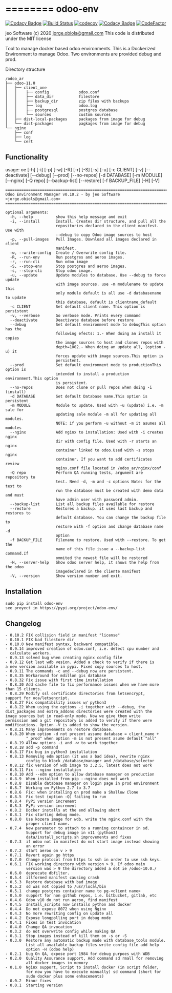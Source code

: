 ========
odoo-env
========

[![Codacy Badge](https://api.codacy.com/project/badge/Grade/349443f891184544b58e011ae3b6b465)](https://app.codacy.com/app/jobiols/odoo-env?utm_source=github.com&utm_medium=referral&utm_content=jobiols/odoo-env&utm_campaign=Badge_Grade_Settings)
[![Build Status](https://travis-ci.org/jobiols/odoo-env.svg?branch=master)](https://travis-ci.org/jobiols/odoo-env)
[![codecov](https://codecov.io/gh/jobiols/odoo-env/branch/master/graph/badge.svg)](https://codecov.io/gh/jobiols/odoo-env)
[![Codacy Badge](https://api.codacy.com/project/badge/Grade/44329410ef814e0085df49abeef4ff32)](https://www.codacy.com/app/jobiols/odoo-env?utm_source=github.com&amp;utm_medium=referral&amp;utm_content=jobiols/odoo-env&amp;utm_campaign=Badge_Grade)
[![CodeFactor](https://www.codefactor.io/repository/github/jobiols/odoo-env/badge)](https://www.codefactor.io/repository/github/jobiols/odoo-env)

jeo Software (c) 2020 jorge.obiols@gmail.com
This code is distributed under the MIT license

Tool to manage docker based odoo environments. This is a Dockerized
Environment to manage Odoo. Two environments are provided debug and prod.

Directory structure

    /odoo_ar
    ├── odoo-11.0
    │   ├── client_one
    │   │    ├── config             odoo.conf
    │   │    ├── data_dir           filestore
    │   │    ├── backup_dir         zip files with backups
    │   │    ├── log                odoo.log
    │   │    ├── postgresql         postgres database
    │   │    └── sources            custom sources
    │   ├── dist-local-packages     packages from image for debug
    │   └── dist-packages           pagkages from image for debug
    └── nginx
        ├── conf
        ├── log
        └── cert

Functionality
-------------

usage: oe [-h] [-i] [-p] [-w] [-R] [-r] [-S] [-s] [-u] [-c CLIENT] [-v]
          [--deactivate] [--debug] [--prod] [--no-repos] [-d DATABASE]
          [-m MODULE] [--nginx] [-Q repo] [--backup-list] [--restore]
          [-f BACKUP_FILE] [-H] [-V]

    ==========================================================================
    Odoo Environment Manager v0.10.2 - by jeo Software <jorge.obiols@gmail.com>
    ==========================================================================
    
    optional arguments:
      -h, --help          show this help message and exit
      -i, --install       Install. Creates dir structure, and pull all the
                          repositories declared in the client manifest. Use with
                          --debug to copy Odoo image sources to host
      -p, --pull-images   Pull Images. Download all images declared in client
                          manifest.
      -w, --write-config  Create / Overwrite config file.
      -R, --run-env       Run postgres and aeroo images.
      -r, --run-cli       Run odoo image
      -S, --stop-env      Stop postgres and aeroo images.
      -s, --stop-cli      Stop odoo image.
      -u, --update        Update modules to database. Use --debug to force update
                          with image sources. use -m modulename to update this
                          only module default is all use -d databasename to update
                          this database, default is clientname_default
      -c CLIENT           Set default client name. This option is persistent
      -v, --verbose       Go verbose mode. Prints every command
      --deactivate        Deactivate database before restore
      --debug             Set default environment mode to debugThis option has the
                          following efects: 1.- When doing an install it copies
                          the image sources to host and clones repos with
                          depth=1002.- When doing an update all, (option -u) it
                          forces update with image sources.This option is
                          persistent.
      --prod              Set default environment mode to productionThis option is
                          intended to install a production environment.This option
                          is persistent.
      --no-repos          Does not clone or pull repos when doing -i (install)
      -d DATABASE         Set default Database name.This option is persistent
      -m MODULE           Module to update. Used with -u (update) i.e. -m sale for
                          updating sale module -m all for updating all modules.
                          NOTE: if you perform -u without -m it asumes all modules
      --nginx             Add nginx to installation: Used with -i creates nginx
                          dir with config file. Used with -r starts an nginx
                          container linked to odoo.Used with -s stops nginx
                          container. If you want to add certificates review
                          nginx.conf file located in /odoo_ar/nginx/conf
      -Q repo             Perform QA running tests, argument are repository to
                          test. Need -d, -m and -c options Note: for the test to
                          run the database must be created with demo data and must
                          have admin user with password admin.
      --backup-list       List all backup files available for restore
      --restore           Restores a backup. it uses last backup and restores to
                          default database. You can change the backup file to
                          restore with -f option and change database name -d
                          option
      -f BACKUP_FILE      Filename to restore. Used with --restore. To get the
                          name of this file issue a --backup-list command.If
                          ommited the newest file will be restored
      -H, --server-help   Show odoo server help, it shows the help from the odoo
                          imagedeclared in the cliente manifest
      -V, --version       Show version number and exit.

Installation
------------

    sudo pip install odoo-env
    see proyect in https://pypi.org/project/odoo-env/

Changelog
---------

    - 0.10.2 FIX collision field in manifest "license"
    - 0.10.1 FIX bad filestore dir
    - 0.10.0 New manifest syntax, backward compatible.
    - 0.9.14 improved creation of odoo.conf, i.e. detect cpu number and
      calculate workers.
    - 0.9.13 solved bug when creating nginx config file 
    - 0.9.12 Get last wdb vesion. Added a check to verify if there is 
    a new version available in pypi. Fixed copy sources to host. 
    - 0.9.11 The commands -c and --debug now are persistent. 
    - 0.8.35 Workaround for mdillon gis database
    - 0.8.32 Fix issue with first time installation
    - 0.8.30 Add cache file to fix performance issues when we have more 
    than 15 clients.
    - 0.8.29 Modify ssl certificate directories from letsencrypt, 
    support for oca/letsencript.
    - 0.8.27 Fix compatibility issues w/ python3
    - 0.8.22 When using the options -i together with --debug, the 
    dist_packages and extra_addons directories were created with the 
    image sources but in read-only mode. Now we give them write 
    permission and a git repository is added to verify if there were 
    modifications. Option -V is added to show the version.
    - 0.8.21 Many improvements on restore database.
    - 0.8.20 When option -d not present assume database = client_name + 
             "_prod" when option -m is not present asume default "all"
    - 0.8.19 Allow options -i and -w to work together
    - 0.8.18 add -p command 
    - 0.8.17 Fix bug in python3 installation 
    - 0.8.13 Removing edm option (it was a bad idea), rewrite nginx 
             config to block /database/manager and /database/selector
    - 0.8.12 fix version of wdb image to 3.2.5, latest does not work
    - 0.8.11 Fix --nginx installation
    - 0.8.10 Add --edm option to allow database manager on production
    - 0.8.9  When installed from pip --nginx does not work
    - 0.8.8  Disable database manager on login page in prod environment
    - 0.8.7  Working on Python 2.7 to 3.7
    - 0.8.6  Fix: when installing on prod make a Shallow Clone
    - 0.8.5  Fix test (option -Q) failing to run
    - 0.8.4  PyPi version increment
    - 0.8.3  PyPi version increment
    - 0.8.2  Docker installs at the end allowing abort 
    - 0.8.1  Fix starting debug mode.
    - 0.8.0  Use kozera image for wdb, write the nginx.conf with the       
             proper client name.
    - 0.7.4  New parameter to attach to a running containcer in sd. 
             Support for debug image in v11 (python3) 
             data/install_scripts.sh improvements and fixes   
    - 0.7.3  if odoo not in manifest do not start image instead showing 
             an error 
    - 0.7.2  start aeroo on v > 9 
    - 0.7.1  Revert again go https 
    - 0.7.0  Change protocol from https to ssh in order to use ssh keys.
    - 0.6.1  FIX working directory with version > 9. If odoo main 
             version was > 9 the directory added a dot ie /odoo-10.0./
    - 0.6.0  deprecate dbfilter. 
    - 0.5.4  illformed manifest causing crash 
    - 0.5.3  Restore database with bad image 
    - 0.5.2  sd was not copied to /usr/local/bin 
    - 0.5.1  change postgres container name to pg-<client name> 
    - 0.5.0  support for non github repos, i.e. bitbucket, gitlab, etc 
    - 0.4.6  Odoo v10 do not run aeroo, find manifest
    - 0.4.5  Install_scripts now installs python and docker
    - 0.4.4  Do not expose 8072 when using Nginx
    - 0.4.3  No more rewriting config on update all
    - 0.4.2  Expose longpolling port in debug mode
    - 0.4.1  Fixes in test invocation 
    - 0.4.0  Change QA invocation 
    - 0.3.2  do not overwrite config while making QA 
    - 0.3.1  Stop images instead of kill them on -s or -S 
    - 0.3.0  Restore any automatic backup made with database_tools module.
             List all available backup files write config file add help 
             option -H (odoo help)
    - 0.2.1  bug On QA, expose port 1984 for debug purpoes with WDB
    - 0.2.0  Quality Assurance support, Add command sd rmall for removing 
             all docker images in memory
    - 0.1.0  Nginx support, Script to install docker (in script folder, 
             for now you have to execute manually) sd command (short for 
             sudo docker plus some enhacements)
    - 0.0.2  Minor fixes
    - 0.0.1  Starting version
